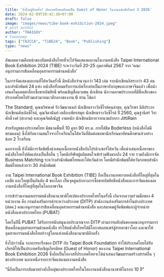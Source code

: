 ```yaml
---
title: 'ยิ่งใหญ่อีกครั้ง! ประเทศไทยเตรียมเป็น Guest of Honor ในงานหนังสือไทเป ปี 2026'
date: 2024-02-09T20:42:38+07:00
draft: false
image: "images/news/tibe-book-exhibition-2024.jpeg"
# post author
author: "THAIGOV"
# taxonomy
tags: ["TAICCA", "TiBE24", "Book", "Publishing"]
type: "news"
---
```


อัพเดตความคืบหน้าของทีมหนังสือไทยที่จะไปจัดแสดงผลงานในงานหนังสือ Taipei International Book Exhibition 2024 (TIBE) ระหว่างวันที่ 20-25 กุมภาพันธ์ 2567 จาก ‘คณะอนุกรรมการขับเคลื่อนอุตสาหกรรมด้านหนังสือ’

ในการจัดแสดงผลงานที่ไต้หวันครั้งนี้ มีหนังสือจำนวนกว่า 143 เล่ม จากนักเขียนอิสระกว่า 43 คนและสำนักพิมพ์ 24 แห่ง หนังสือทั้งหมดรับการแปลเรื่องย่อเป็นภาษาอังกฤษและภาษาจีนแล้ว เพื่อนำเสนอในแคตตาล็อกซื้อขายลิขสิทธิ์  พร้อมเชิญสื่อมวลชน นักเขียน นักวาดภาพประกอบที่มีชื่อเสียงของประเทศไทยไปร่วมเสวนาบนเวทีกลางของงาน 6 ท่าน ได้แก่

The Standard, คุณนริศพงศ์ รักวัฒนานนท์ นักเขียนรางวัลซีไรต์คนล่าสุด, คุณวีรพร นิติประภา นักเขียนดับเบิลซีไรต์, คุณจิดานันท์ เหลืองเพียรสมุท นักเขียนรางวัลซีไรต์ ปี 2560, คุณฐานิสร์ วีระศักดิ์วงศ์ (สะอาด) และคุณจิตติณัฏฐ์ งามหนัก นักเขียนนิยายวายนามปากกา JittiRain

สำหรับบูธของประเทศไทย มีขนาดพื้นที่ 10 คูหา 90 ตร.ม. ภายใต้ธีม Boderless (หนังสือไม่มีพรมแดน) ซึ่งได้รับความสนใจจากโรงเรียนในไต้หวันที่ติดต่อขอพานักเรียนมาทัศนศึกษาแล้วอย่างน้อย 2 โรงเรียน 

นอกจากนี้ ยังได้มีการจัดพิชชิ่งนำเสนอเนื้อหาหนังสือกับโปรดิวเซอร์ไต้หวัน เพื่อนำเสนอเนื้อหาของหนังสือไทยไปดัดแปลงเป็นสื่ออื่น ๆ โดยมีบริษัทผู้ผลิตสนใจเข้าร่วมฟังมากถึง 24 ราย รวมถึงมีการจัด Business Matching ระหว่างสำนักพิมพ์ไทยและไต้หวันด้วย โดยมีสำนักพิมพ์ไต้หวันรอพบสำนักพิมพ์ไทยแล้วกว่า 30 สำนักพิมพ์

งาน Taipei International Book Exhibition (TIBE) ถือเป็นงานเทศกาลหนังสือที่ใหญ่ที่สุดในเอเชีย และใหญ่เป็นอันดับ 4 ของโลก เป็นจุดศูนย์กลางการซื้อขายลิขสิทธิ์หนังสือและการจัดแสดงผลงานหนังสือที่ใหญ่ที่สุดในโลกภาษาจีน 

การเข้าร่วมงานมหกรรมหนังสือนานาชาติไทเปของประเทศไทยในครั้งนี้ เกิดจากความร่วมมือของ 4 หน่วยงาน คือ กรมส่งเสริมการค้าระหว่างประเทศ (DITP) สำนักงานส่งเสริมการค้าในต่างประเทศ (สตค.) คณะอนุกรรมการขับเคลื่อนอุตสาหกรรมด้านหนังสือ และสมาคมผู้จัดพิมพ์และผู้จำหน่ายหนังสือแห่งประเทศไทย (PUBAT) 

โดยในปีนี้ PUBAT ได้รับการสนับสนุนงบประมาณจาก DITP ผ่านการผลักดันของคณะอนุกรรมการขับเคลื่อนอุตสาหกรรมด้านหนังสือ ทำให้หนังสือไทยได้มีโอกาสเผยแพร่สู่สายตาชาวโลก และพาให้อุตสาหกรรมหนังสือไทยก้าวสู่โลกแห่งหนังสือนานาชาติอีกครั้ง  

ยิ่งไปกว่านั้น จากการหารือของ DITP กับ Taipei Book Foundation ทำให้ประเทศไทยได้รับเกียรติให้เป็นประเทศรับเชิญเกียรติยศ (Guest of Honor) ของงาน Taipei International Book Exhibition 2026 ซึ่งถือเป็นโอกาสที่ประเทศไทยจะได้นำเสนอวัฒนธรรมสร้างสรรค์อื่น ๆ ของประเทศ นอกเหนือจากการจัดแสดงผลงานหนังสือ 

“นี่ถือเป็นการกลับมาอย่างยิ่งใหญ่ของประเทศไทยในโลกงานหนังสือนานาชาติในรอบ 10 ปี”
